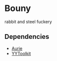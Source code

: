 # Bouny

rabbit and steel fuckery

## Dependencies

- [Aurie](https://github.com/AurieFramework/Aurie)
- [YYToolkit](https://github.com/AurieFramework/YYToolkit)
